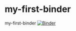 # my-first-binder
my-first-binder
[![Binder](https://mybinder.org/badge_logo.svg)](https://mybinder.org/v2/gh/fortinux/my-first-binder/master)
